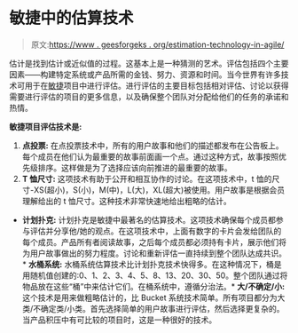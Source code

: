 # 敏捷中的估算技术

> 原文:[https://www . geesforgeks . org/estimation-technology-in-agile/](https://www.geeksforgeeks.org/estimation-technique-in-agile/)

估计是找到估计或近似值的过程。这基本上是一种猜测的艺术。评估包括四个主要因素——构建特定系统或产品所需的金钱、努力、资源和时间。当今世界有许多技术可用于在[敏捷](https://www.geeksforgeeks.org/agile-software-process-and-its-principles/)项目中进行评估。进行评估的主要目标包括相对评估、讨论以获得需要进行评估的项目的更多信息，以及确保整个团队对分配给他们的任务的承诺和热情。

**敏捷项目评估技术是:**

1.  **点投票:**
    在点投票技术中，所有的用户故事和他们的描述都发布在公告板上。每个成员在他们认为最重要的故事前面画一个点。通过这种方式，故事按照优先级排序。这样做是为了选择应该向前推进的最重要的故事。
2.  **T 恤尺寸:**
    这项技术有助于公开和相互协作的讨论。在这项技术中，t 恤的尺寸-XS(超小)，S(小)，M(中)，L(大)，XL(超大)被使用。用户故事是根据会员理解给出的 t 恤尺寸。这种技术非常快速地给出粗略的估计。

*   **计划扑克:**
    计划扑克是敏捷中最著名的估算技术。这项技术确保每个成员都参与评估并分享他/她的观点。在这项技术中，上面有数字的卡片会发给团队的每个成员。产品所有者阅读故事，之后每个成员都必须持有卡片，展示他们将为用户故事做出的努力程度。讨论和重新评估一直持续到整个团队达成共识。*   **水桶系统:**
    水桶系统估算技术比计划扑克技术快得多。在这种情况下，桶是用随机值创建的:0、1、2、3、4、5、8、13、20、30、50。整个团队通过将物品放在这些“桶”中来估计它们。在桶系统中，遵循分治法。*   **大/不确定/小:**
    这个技术是用来做粗略估计的，比 Bucket 系统技术简单。所有项目都分为大类/不确定类/小类。首先选择简单的用户故事进行评估，然后选择更复杂的。当产品积压中有可比较的项目时，这是一种很好的技术。